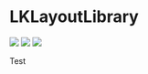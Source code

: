 LKLayoutLibrary
================
![](http://img.shields.io/cocoapods/v/LKLayoutLibrary.svg?style=flat) ![](http://img.shields.io/cocoapods/l/AFNetworking.svg?style=flat) ![](http://img.shields.io/cocoapods/p/AFNetworking.svg?style=flat)

Test

